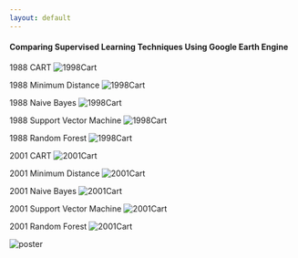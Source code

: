```yaml
---
layout: default
---
```


#### Comparing Supervised Learning Techniques Using Google Earth Engine

1988 CART
![1998Cart](images_website/1988cart.jpg)

1988 Minimum Distance
![1998Cart](images_website/1988md.jpg)

1988 Naive Bayes
![1998Cart](images_website/1988nb.jpg)

1988 Support Vector Machine
![1998Cart](images_website/1988svm.jpg)

1988 Random Forest
![1998Cart](images_website/1988rf.jpg)

2001 CART
![2001Cart](images_website/2001cart.jpg)

2001 Minimum Distance
![2001Cart](images_website/2001md.jpg)

2001 Naive Bayes
![2001Cart](images_website/2001nb.jpg)

2001 Support Vector Machine
![2001Cart](images_website/2001svm.jpg)

2001 Random Forest
![2001Cart](images_website/2001rf.jpg)





![poster](mcgraw_poster.jpg)
 
